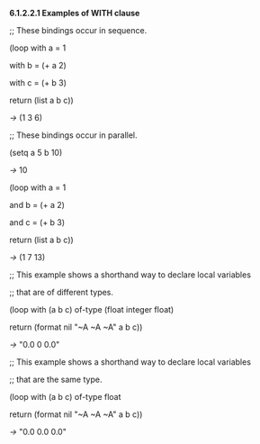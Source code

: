 **6.1.2.2.1 Examples of WITH clause** 

;; These bindings occur in sequence. 



 

 

(loop with a = 1 

with b = (+ a 2) 

with c = (+ b 3) 

return (list a b c)) 

*→* (1 3 6) 

;; These bindings occur in parallel. 

(setq a 5 b 10) 

*→* 10 

(loop with a = 1 

and b = (+ a 2) 

and c = (+ b 3) 

return (list a b c)) 

*→* (1 7 13) 

;; This example shows a shorthand way to declare local variables 

;; that are of different types. 

(loop with (a b c) of-type (float integer float) 

return (format nil "~A ~A ~A" a b c)) 

*→* "0.0 0 0.0" 

;; This example shows a shorthand way to declare local variables 

;; that are the same type. 

(loop with (a b c) of-type float 

return (format nil "~A ~A ~A" a b c)) 

*→* "0.0 0.0 0.0" 

